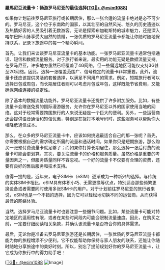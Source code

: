 **羅馬尼亞流量卡：畅游罗马尼亚的最佳选择[[TG💪+ @esim1088](https://t.me/s/esim1088)]**

如果你计划前往罗马尼亚旅行或长期居住，那么一张合适的流量卡绝对是必不可少的。罗马尼亚，这个位于东南欧的国家，以其壮丽的自然风光、悠久的历史遗迹以及热情好客的人民吸引着无数游客。无论是探索布加勒斯特的城市魅力，还是深入喀尔巴阡山脉享受大自然的馈赠，一张优质的罗马尼亚流量卡都能让你随时随地保持联系，记录下旅途中的每一个精彩瞬间。

首先，让我们来谈谈罗马尼亚流量卡的基本功能。一张罗马尼亚流量卡通常包括通话、短信和数据流量服务。对于旅行者来说，最实用的功能无疑是数据流量支持。在罗马尼亚，许多地方虽然已经覆盖了4G网络，但一些偏远地区可能仅支持3G甚至2G网络。因此，选择一张覆盖范围广、信号稳定的流量卡非常重要。此外，流量卡还应该提供灵活的套餐选择，以满足不同用户的需求。例如，短期旅行者可以选择日包或周包，而长期居住者则可以考虑月包或年包，这样既能节省费用，又能确保网络连接的稳定性。

除了基本的数据流量功能外，罗马尼亚流量卡还提供了许多附加服务。比如，有些流量卡会赠送免费的国际漫游服务，允许你在罗马尼亚以外的国家使用当地的网络。这对于经常需要跨国旅行的人来说无疑是一个巨大的便利。另外，一些运营商还会提供语音通话和短信优惠，特别是在拨打本地号码时，这些服务可以帮助你大幅降低通信成本。

那么，在众多的罗马尼亚流量卡中，应该如何挑选最适合自己的那一张呢？首先，你需要根据自己的需求确定所需的流量和通话时间。如果你只是短期旅游，那么购买一张预付费流量卡就足够了；而如果你打算长期居住，那么选择一张后付费的流量卡可能会更划算。其次，要关注流量卡的价格和服务质量。虽然价格是重要的考量因素之一，但服务质量同样不容忽视。一个好的流量卡不仅要有合理的资费，还要有良好的售后服务和技术支持。

值得一提的是，近年来，电子SIM卡（eSIM）逐渐成为一种新兴的选择。与传统的实体SIM卡相比，eSIM具有体积小巧、无需更换等优点，特别适合那些频繁更换设备或者需要同时使用多张SIM卡的用户。对于计划前往罗马尼亚的旅行者来说，eSIM也是一个不错的选择，因为它可以轻松地切换不同的运营商，从而获得最佳的网络体验。

当然，选择罗马尼亚流量卡时也要注意一些细节问题。比如，某些流量卡可能对特定地区的适用性有限，或者在某些时间段内可能会限制流量速度。因此，在购买之前，一定要仔细阅读相关条款，并确认该流量卡是否符合你的具体需求。

最后，无论你是准备去罗马尼亚旅游还是长期居住，一张优质的罗马尼亚流量卡都能为你的旅程增添不少便利。它不仅能帮助你保持与家人朋友的联系，还能让你随时随地分享旅途中的美好时刻。所以，别忘了提前规划好你的罗马尼亚流量卡，让它成为你旅行中的得力助手吧！

[[TG💪+ @esim1088](https://t.me/s/esim1088) ![Image](https://i.postimg.cc/4NQfJmqS/Snipaste-2025-05-13-00-14-12.png)]
